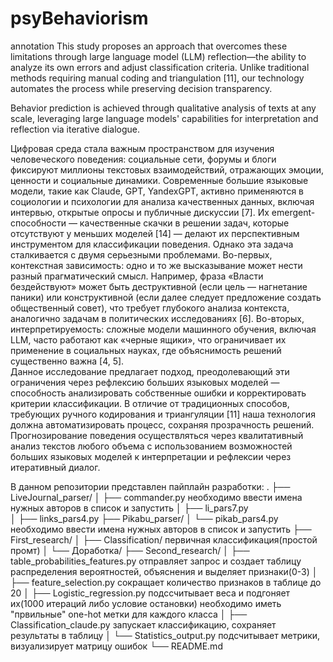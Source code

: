 # psyBehaviorism
annotation
This study proposes an approach that overcomes these limitations through large language model (LLM) reflection—the ability to analyze its own errors and adjust classification criteria. Unlike traditional methods requiring manual coding and triangulation [11], our technology automates the process while preserving decision transparency.

Behavior prediction is achieved through qualitative analysis of texts at any scale, leveraging large language models' capabilities for interpretation and reflection via iterative dialogue.

Цифровая среда стала важным пространством для изучения человеческого поведения: социальные сети, форумы и блоги фиксируют миллионы текстовых взаимодействий, отражающих эмоции, ценности и социальные динамики. Современные большие языковые модели, такие как Claude, GPT, YandexGPT, активно применяются в социологии и психологии для анализа качественных данных, включая интервью, открытые опросы и публичные дискуссии [7]. Их emergent-способности — качественные скачки в решении задач, которые отсутствуют у меньших моделей [14] — делают их перспективным инструментом для классификации поведения. Однако эта задача сталкивается с двумя серьезными проблемами. Во-первых, контекстная зависимость: одно и то же высказывание может нести разный прагматический смысл. Например, фраза «Власти бездействуют» может быть деструктивной (если цель — нагнетание паники) или конструктивной (если далее следует предложение создать общественный совет), что требует глубокого анализа контекста, аналогично задачам в политических исследованиях [6]. Во-вторых, интерпретируемость: сложные модели машинного обучения, включая LLM, часто работают как «черные ящики», что ограничивает их применение в социальных науках, где объяснимость решений существенно важна [4, 5].  
Данное исследование предлагает подход, преодолевающий эти ограничения через рефлексию больших языковых моделей — способность анализировать собственные ошибки и корректировать критерии классификации. В отличие от традиционных способов, требующих ручного кодирования и триангуляции [11] наша технология должна автоматизировать процесс, сохраняя прозрачность решений.
Прогнозирование поведения осуществляться через квалитативный анализ текстов любого объема с использованием возможностей больших языковых моделей к интерпретации и рефлексии через итеративный диалог.

В данном репозитории представлен пайплайн разработки:
.
├── LiveJournal_parser/
│   ├── commander.py   необходимо ввести имена нужных авторов в список и запустить 
│   ├── li_pars7.py  
│   ├── links_pars4.py
├── Pikabu_parser/
│   └── pikab_pars4.py   необходимо ввести имена нужных авторов в список и запустить 
├── First_research/
│   ├── Classification/   первичная классификация(простой промт)
│   └── Доработка/
├── Second_research/
│   ├── table_probabilities_features.py  отправляет запрос и создает таблицу распределения вероятностей, объяснения и выделяет признаки(0-3)
│   ├── feature_selection.py   сокращает количество признаков в таблице до 20
│   ├── Logistic_regression.py   подссчитывает веса и подгоняет их(1000 итераций либо условие остановки) необходимо иметь "првильные" one-hot метки для каждого класса
│   ├── Classification_claude.py    запускает классификацию, сохраняет результаты в таблицу
│   └── Statistics_output.py     подсчитывает метрики, визуализирует матрицу ошибок
└── README.md

